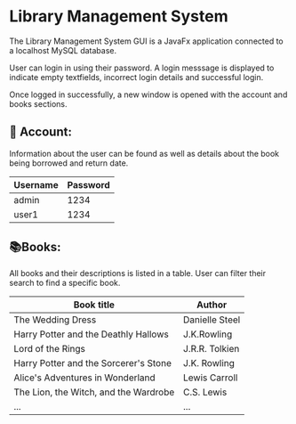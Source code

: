 # Library Management System

The Library Management System GUI is a JavaFx application connected to a localhost MySQL database.

User can login in using their password.
A login messsage is displayed to indicate empty textfields, incorrect login details and successful login.


Once logged in successfully, a new window is opened with the account and books sections.

## :moyai: __Account:__

Information about the user can be found as well as details about the book being borrowed and return date.

| Username |  Password  |
|---------|----------|
| admin   |   1234    |
| user1   |   1234    |

## :books:__Books:__ 

All books and their descriptions is listed in a table. User can filter their search to find a specific book.

| Book title |  Author  |
|---------|----------|
| The Wedding Dress   |   Danielle Steel    |
| Harry Potter and the Deathly Hallows   |   J.K.Rowling    |
| Lord of the Rings   |   J.R.R. Tolkien    |
| Harry Potter and the Sorcerer's Stone   |   J.K. Rowling    |
| Alice's Adventures in Wonderland   |   Lewis Carroll    |
| The Lion, the Witch, and the Wardrobe   |   C.S. Lewis    |
| ... | ... |
